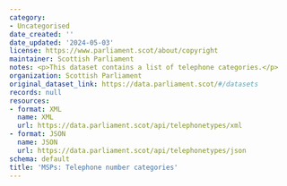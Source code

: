 ```yaml
---
category:
- Uncategorised
date_created: ''
date_updated: '2024-05-03'
license: https://www.parliament.scot/about/copyright
maintainer: Scottish Parliament
notes: <p>This dataset contains a list of telephone categories.</p>
organization: Scottish Parliament
original_dataset_link: https://data.parliament.scot/#/datasets
records: null
resources:
- format: XML
  name: XML
  url: https://data.parliament.scot/api/telephonetypes/xml
- format: JSON
  name: JSON
  url: https://data.parliament.scot/api/telephonetypes/json
schema: default
title: 'MSPs: Telephone number categories'
---
```

